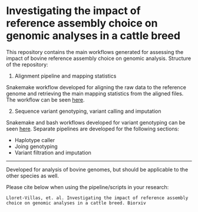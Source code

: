 # Investigating the impact of reference assembly choice on genomic analyses in a cattle breed

This repository contains the main workflows generated for assessing the impact of bovine reference assembly choice on genomic analysis. Structure of the repository:

1. Alignment pipeline and mapping statistics

Snakemake workflow developed for aligning the raw data to the reference genome and retrieving the main mapping statistics from the aligned files. The workflow can be seen [here](/Alignment).

2. Sequence variant genotyping, variant calling and imputation

Snakemake and bash workflows developed for variant genotyping can be seen [here](/Variant_calling). Separate pipelines are developed for the following sections:

* Haplotype caller
* Joing genotyping
* Variant filtration and imputation

---------------------------------------

Developed for analysis of bovine genomes, but should be applicable to the other species as well.

Please cite below when using the pipeline/scripts in your research:

```
Lloret-Villas, et. al. Investigating the impact of reference assembly choice on genomic analyses in a cattle breed. Biorxiv
```
